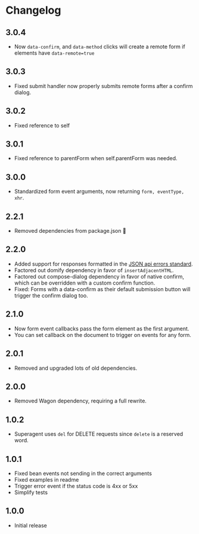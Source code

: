 # Changelog

## 3.0.4
- Now `data-confirm`, and `data-method` clicks will create a remote form if elements have `data-remote=true`

## 3.0.3
- Fixed submit handler now properly submits remote forms after a confirm dialog.

## 3.0.2
- Fixed reference to self

## 3.0.1
- Fixed reference to parentForm when self.parentForm was needed.

## 3.0.0
- Standardized form event arguments, now returning `form, eventType, xhr`.

## 2.2.1
- Removed dependencies from package.json :facepalm:

## 2.2.0
- Added support for responses formatted in the [JSON api errors standard](http://jsonapi.org/examples/#error-objects).
- Factored out domify dependency in favor of `insertAdjacentHTML`.
- Factored out compose-dialog dependency in favor of native confirm, which can be overridden with a custom confirm function.
- Fixed: Forms with a data-confirm as their default submission button will trigger the confirm dialog too.

## 2.1.0
- Now form event callbacks pass the form element as the first argument.
- You can set callback on the document to trigger on events for any form.

## 2.0.1
- Removed and upgraded lots of old dependencies.

## 2.0.0
- Removed Wagon dependency, requiring a full rewrite.

## 1.0.2

- Superagent uses `del` for DELETE requests since `delete` is a reserved word.

## 1.0.1

- Fixed bean events not sending in the correct arguments
- Fixed examples in readme
- Trigger error event if the status code is 4xx or 5xx
- Simplify tests

## 1.0.0

- Initial release
